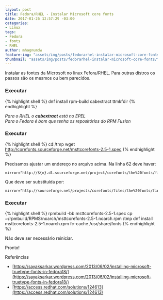 ```yaml
---
layout: post
title: Fedora/RHEL - Instalar Microsoft core fonts
date: 2017-01-26 12:57:29 -03:00
categories:
- Linux
tags:
- Fedora
- fonts
- RHEL
author: mhagnumdw
feature-img: "assets/img/posts/fedorarhel-instalar-microsoft-core-fonts/fedora_redhat_microsoft_core_fonts.jpg"
thumbnail: "assets/img/posts/fedorarhel-instalar-microsoft-core-fonts/fedora_redhat_microsoft_core_fonts.jpg"
---
```


Instalar as fontes da Microsoft no linux Fefora/RHEL. Para outras distros os passos são os mesmos ou bem parecidos.

<!--more-->

### Executar
{% highlight shell %}
dnf install rpm-build cabextract ttmkfdir
{% endhighlight %}

_Para o RHEL o **cabextract** está no EPEL_  
_Para o Fedora é bom que tenha os repositórios do RPM Fusion_

### Executar
{% highlight shell %}
cd /tmp
wget http://corefonts.sourceforge.net/msttcorefonts-2.5-1.spec
{% endhighlight %}

Precisamos ajustar um endereço no arquivo acima. Na linha 62 deve haver:
```
mirror="http://${m}.dl.sourceforge.net/project/corefonts/the%20fonts/final/"
```

Que deve ser substituída por:
```
mirror="http://sourceforge.net/projects/corefonts/files/the%20fonts/final/"
```

### Executar
{% highlight shell %}
rpmbuild -bb msttcorefonts-2.5-1.spec
cp ~/rpmbuild/RPMS/noarch/msttcorefonts-2.5-1.noarch.rpm /tmp
dnf install msttcorefonts-2.5-1.noarch.rpm
fc-cache /usr/share/fonts
{% endhighlight %}

Não deve ser necessário reiniciar.

Pronto!

Referências

- [https://sayaksarkar.wordpress.com/2013/06/02/installing-microsoft-truetype-fonts-in-fedora18/](https://sayaksarkar.wordpress.com/2013/06/02/installing-microsoft-truetype-fonts-in-fedora18/)
- [https://access.redhat.com/solutions/124613](https://access.redhat.com/solutions/124613)
